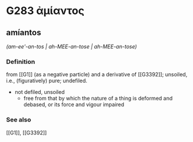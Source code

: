 # G283 ἀμίαντος

## amíantos

_(am-ee'-an-tos | ah-MEE-an-tose | ah-MEE-an-tose)_

### Definition

from [[G1]] (as a negative particle) and a derivative of [[G3392]]; unsoiled, i.e., (figuratively) pure; undefiled.

- not defiled, unsoiled
  - free from that by which the nature of a thing is deformed and debased, or its force and vigour impaired

### See also

[[G1]], [[G3392]]

